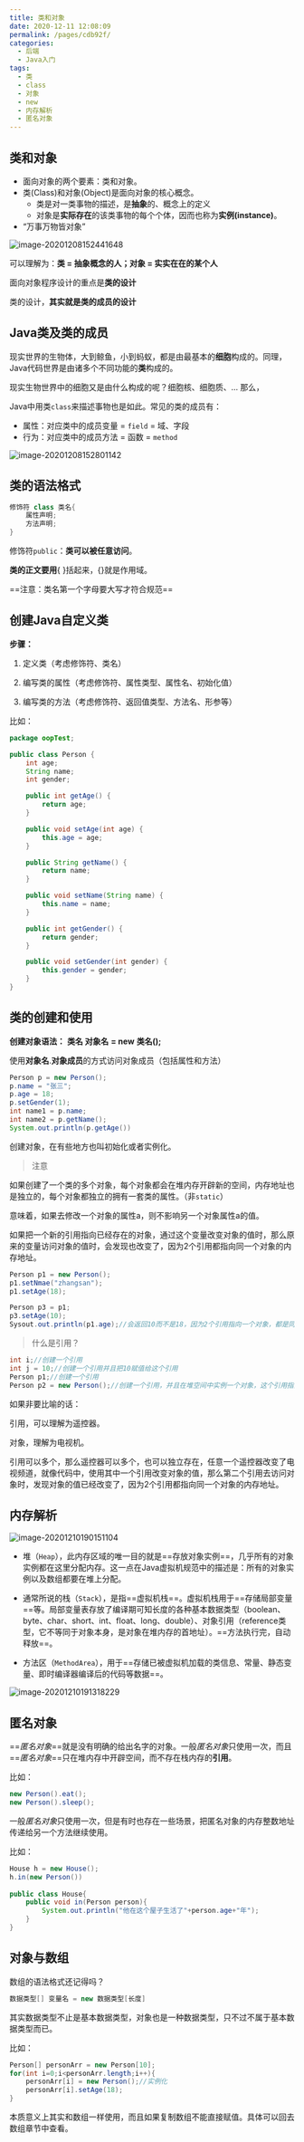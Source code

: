 ```yaml
---
title: 类和对象
date: 2020-12-11 12:08:09
permalink: /pages/cdb92f/
categories: 
  - 后端
  - Java入门
tags: 
  - 类
  - class
  - 对象
  - new
  - 内存解析
  - 匿名对象
---
```

## 类和对象

- 面向对象的两个要素：类和对象。
- 类(Class)和对象(Object)是面向对象的核心概念。
  - 类是对一类事物的描述，是**抽象**的、概念上的定义
  - 对象是**实际存在**的该类事物的每个个体，因而也称为**实例(instance)**。 
- “万事万物皆对象”

![image-20201208152441648](https://raw.githubusercontent.com/SaulJWu/images/main/20201208152441.png)

可以理解为：**类 = 抽象概念的人；对象 = 实实在在的某个人**

面向对象程序设计的重点是**类的设计**

类的设计，**其实就是类的成员的设计**



## Java类及类的成员

现实世界的生物体，大到鲸鱼，小到蚂蚁，都是由最基本的**细胞**构成的。同理，Java代码世界是由诸多个不同功能的**类**构成的。

现实生物世界中的细胞又是由什么构成的呢？细胞核、细胞质、… 那么，

Java中用类`class`来描述事物也是如此。常见的类的成员有：

- 属性：对应类中的成员变量 = `field` = 域、字段
- 行为：对应类中的成员方法 = 函数 = `method`

![image-20201208152801142](https://raw.githubusercontent.com/SaulJWu/images/main/20201208152801.png)



## 类的语法格式

~~~java
修饰符 class 类名{
    属性声明;
    方法声明;
}
~~~

修饰符`public`：**类可以被任意访问**。

**类的正文要用**{ }括起来，{}就是作用域。

==注意：类名第一个字母要大写才符合规范==

## 创建Java自定义类

**步骤：**

1. 定义类（考虑修饰符、类名）

2. 编写类的属性（考虑修饰符、属性类型、属性名、初始化值）

3. 编写类的方法（考虑修饰符、返回值类型、方法名、形参等）



比如：

~~~java
package oopTest;

public class Person {
    int age;
    String name;
    int gender;

    public int getAge() {
        return age;
    }

    public void setAge(int age) {
        this.age = age;
    }

    public String getName() {
        return name;
    }

    public void setName(String name) {
        this.name = name;
    }

    public int getGender() {
        return gender;
    }

    public void setGender(int gender) {
        this.gender = gender;
    }
}
~~~



## 类的创建和使用

**创建对象语法：** **类名 对象名** **= new** **类名();**

使用**对象名**.**对象成员**的方式访问对象成员（包括属性和方法）

~~~java
Person p = new Person();
p.name = "张三";
p.age = 18;
p.setGender(1);
int name1 = p.name;
int name2 = p.getName();
System.out.println(p.getAge())
~~~

创建对象，在有些地方也叫初始化或者实例化。

> 注意

如果创建了一个类的多个对象，每个对象都会在堆内存开辟新的空间，内存地址也是独立的，每个对象都独立的拥有一套类的属性。（非`static`）

意味着，如果去修改一个对象的属性a，则不影响另一个对象属性a的值。



如果把一个新的引用指向已经存在的对象，通过这个变量改变对象的值时，那么原来的变量访问对象的值时，会发现也改变了，因为2个引用都指向同一个对象的内存地址。

~~~java
Person p1 = new Person();
p1.setNmae("zhangsan");
p1.setAge(18);

Person p3 = p1;
p3.setAge(10);
Sysout.out.println(p1.age);//会返回10而不是18，因为2个引用指向一个对象，都是同一个内存地址。
~~~

> 什么是引用？

~~~java
int i;//创建一个引用
int j = 10;//创建一个引用并且把10赋值给这个引用
Person p1;//创建一个引用
Person p2 = new Person();//创建一个引用，并且在堆空间中实例一个对象，这个引用指向这个对象。
~~~

如果非要比喻的话：

引用，可以理解为遥控器。

对象，理解为电视机。

引用可以多个，那么遥控器可以多个，也可以独立存在，任意一个遥控器改变了电视频道，就像代码中，使用其中一个引用改变对象的值，那么第二个引用去访问对象时，发现对象的值已经改变了，因为2个引用都指向同一个对象的内存地址。

## 内存解析

![image-20201210190151104](https://raw.githubusercontent.com/SaulJWu/images/main/20201217130847.png)

- 堆（`Heap`），此内存区域的唯一目的就是==存放对象实例==，几乎所有的对象实例都在这里分配内存。这一点在Java虚拟机规范中的描述是：所有的对象实例以及数组都要在堆上分配。

- 通常所说的栈（`Stack`），是指==虚拟机栈==。虚拟机栈用于==存储局部变量==等。局部变量表存放了编译期可知长度的各种基本数据类型（boolean、byte、char、short、int、float、long、double）、对象引用（reference类型，它不等同于对象本身，是对象在堆内存的首地址）。==方法执行完，自动释放==。

- 方法区（`MethodArea`），用于==存储已被虚拟机加载的类信息、常量、静态变量、即时编译器编译后的代码等数据==。

![image-20201210191318229](https://raw.githubusercontent.com/SaulJWu/images/main/20201210211013.png)





## 匿名对象

==*匿名对象*==就是没有明确的给出名字的对象。一般*匿名对象*只使用一次，而且==*匿名对象*==只在堆内存中开辟空间，而不存在栈内存的**引用**。

比如：

~~~java
new Person().eat();
new Person().sleep();
~~~

一般*匿名对象*只使用一次，但是有时也存在一些场景，把匿名对象的内存整数地址传递给另一个方法继续使用。

比如：

~~~java
House h = new House();
h.in(new Person())
    
public class House{
    public void in(Person person){
        System.out.println("他在这个屋子生活了"+person.age+"年");
    }
}
~~~



## 对象与数组

数组的语法格式还记得吗？

```java
数据类型[] 变量名 = new 数据类型[长度]
```

其实数据类型不止是基本数据类型，对象也是一种数据类型，只不过不属于基本数据类型而已。

比如：

~~~java
Person[] personArr = new Person[10];
for(int i=0;i<personArr.length;i++){
    personArr[i] = new Person();//实例化
    personArr[i].setAge(18);
}
~~~

本质意义上其实和数组一样使用，而且如果复制数组不能直接赋值。具体可以回去数组章节中查看。



